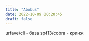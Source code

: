 ```yaml
---
title: "Abobus"
date: 2022-10-09 00:20:45
draft: false
---
```


urfave/cli - база
spf13/cobra - кринж
